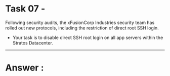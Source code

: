 # Task 07 - 

Following security audits, the xFusionCorp Industries security team has rolled out new protocols, including the restriction of direct root SSH login.



- Your task is to disable direct SSH root login on all app servers within the Stratos Datacenter.

---

# Answer : 
